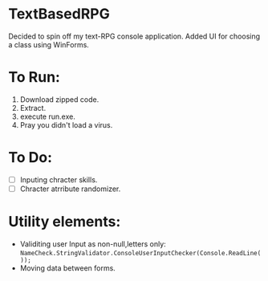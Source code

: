 # TextBasedRPG

Decided to spin off my text-RPG console application. 
Added UI for choosing a class using WinForms.

# To Run:
1. Download zipped code. 
2. Extract.
3. execute run.exe.
4. Pray you didn't load a virus.

# To Do: 
* [ ] Inputing chracter skills.
* [ ] Chracter atrribute randomizer.

# Utility elements:
- Validiting user Input as non-null,letters only:
 `NameCheck.StringValidator.ConsoleUserInputChecker(Console.ReadLine()); `
- Moving data between forms.

